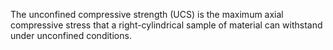 The unconfined compressive strength (UCS) is the maximum axial compressive stress that a right-cylindrical sample of material can withstand under unconfined conditions.
